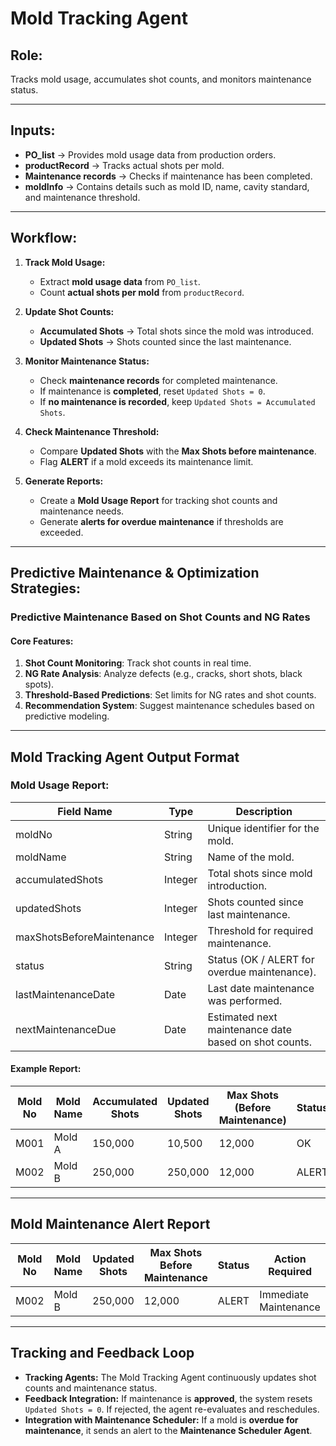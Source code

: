 # **Mold Tracking Agent**  

## **Role:**  
Tracks mold usage, accumulates shot counts, and monitors maintenance status.  

---

## **Inputs:**  
- **PO_list** → Provides mold usage data from production orders.  
- **productRecord** → Tracks actual shots per mold.  
- **Maintenance records** → Checks if maintenance has been completed.  
- **moldInfo** → Contains details such as mold ID, name, cavity standard, and maintenance threshold.  

---

## **Workflow:**  

1. **Track Mold Usage:**  
   - Extract **mold usage data** from `PO_list`.  
   - Count **actual shots per mold** from `productRecord`.  

2. **Update Shot Counts:**  
   - **Accumulated Shots** → Total shots since the mold was introduced.  
   - **Updated Shots** → Shots counted since the last maintenance.  

3. **Monitor Maintenance Status:**  
   - Check **maintenance records** for completed maintenance.  
   - If maintenance is **completed**, reset `Updated Shots = 0`.  
   - If **no maintenance is recorded**, keep `Updated Shots = Accumulated Shots`.  

4. **Check Maintenance Threshold:**  
   - Compare **Updated Shots** with the **Max Shots before maintenance**.  
   - Flag **ALERT** if a mold exceeds its maintenance limit.  

5. **Generate Reports:**  
   - Create a **Mold Usage Report** for tracking shot counts and maintenance needs.  
   - Generate **alerts for overdue maintenance** if thresholds are exceeded.  

---

## **Predictive Maintenance & Optimization Strategies:**  

### **Predictive Maintenance Based on Shot Counts and NG Rates**  

#### **Core Features:**  
1. **Shot Count Monitoring**: Track shot counts in real time.  
2. **NG Rate Analysis**: Analyze defects (e.g., cracks, short shots, black spots).  
3. **Threshold-Based Predictions**: Set limits for NG rates and shot counts.  
4. **Recommendation System**: Suggest maintenance schedules based on predictive modeling.  

---

## **Mold Tracking Agent Output Format**  

### **Mold Usage Report:**  

| Field Name                | Type         | Description                                                 |
|---------------------------|--------------|-------------------------------------------------------------|
| moldNo                    | String       | Unique identifier for the mold.                            |
| moldName                  | String       | Name of the mold.                                          |
| accumulatedShots          | Integer      | Total shots since mold introduction.                       |
| updatedShots              | Integer      | Shots counted since last maintenance.                      |
| maxShotsBeforeMaintenance | Integer      | Threshold for required maintenance.                        |
| status                    | String       | Status (OK / ALERT for overdue maintenance).               |
| lastMaintenanceDate       | Date         | Last date maintenance was performed.                       |
| nextMaintenanceDue        | Date         | Estimated next maintenance date based on shot counts.      |

#### **Example Report:**  

| Mold No | Mold Name | Accumulated Shots | Updated Shots | Max Shots (Before Maintenance) | Status  | Last Maintenance Date | Next Maintenance Due |
|---------|----------|-------------------|--------------|----------------------------|---------|---------------------|---------------------|
| M001    | Mold A   | 150,000          | 10,500       | 12,000                     | OK      | 2025-01-10         | 2025-02-15         |
| M002    | Mold B   | 250,000          | 250,000      | 12,000                     | ALERT   | 2024-12-20         | 2025-01-25         |

---

## **Mold Maintenance Alert Report**  

| Mold No | Mold Name | Updated Shots | Max Shots Before Maintenance | Status  | Action Required         |
|---------|----------|--------------|----------------------------|---------|----------------------|
| M002    | Mold B   | 250,000      | 12,000                     | ALERT   | Immediate Maintenance |

---

## **Tracking and Feedback Loop**  

- **Tracking Agents:** The Mold Tracking Agent continuously updates shot counts and maintenance status.  
- **Feedback Integration:** If maintenance is **approved**, the system resets `Updated Shots = 0`. If rejected, the agent re-evaluates and reschedules.  
- **Integration with Maintenance Scheduler:** If a mold is **overdue for maintenance**, it sends an alert to the **Maintenance Scheduler Agent**.  